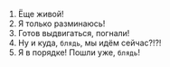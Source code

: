 1. Ёще живой!
2. Я только разминаюсь!
3. Готов выдвигаться, погнали!
4. Ну и куда, `блядь`, мы идём сейчас?!?!
5. Я в порядке! Пошли уже, `блядь`!